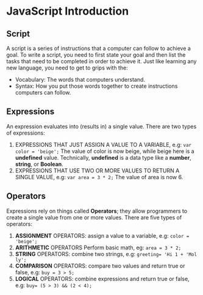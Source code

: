 # JavaScript Introduction

## Script

A script is a series of instructions that a computer can follow to achieve a goal.
To write a script, you need to first state your goal and then list the tasks that need to be completed in order to achieve it. Just like learning any new language, you need to get to grips with the:
* Vocabulary: The words that computers understand.
* Syntax: How you put those words together to create instructions computers can follow.

## Expressions

An expression evaluates into (results in) a single value. There are two types of expressions:
1. EXPRESSIONS THAT JUST ASSIGN A VALUE TO A VARIABLE, e.g:
   `var color = 'beige';` The value of color is now beige, while beige here is a **undefined** value. Technically, **undefined** is a data type like a **number**, **string**, or **Boolean**.
2. EXPRESSIONS THAT USE TWO OR MORE VALUES TO RETURN A SINGLE VALUE, e.g:
   `var area = 3 * 2;` The value of area is now 6.

## Operators 

Expressions rely on things called **Operators**; they allow programmers to create a single value from one or more values. There are five types of operators:
1. **ASSIGNMENT** OPERATORS: assign a value to a variable, e.g:
   `color = 'beige';`
2. **ARITHMETIC** OPERATORS Perform basic math, eg:
   `area = 3 * 2;`
3. **STRING** OPERATORS: combine two strings, e.g:
   `greeting= 'Hi 1 + 'Mol ly';`
4. **COMPARISON** OPERATORS: compare two values and return true or false, e.g:
   `buy = 3 > 5;`
5. **LOGICAL** OPERATORS: combine expressions and return true or false, e.g:
   `buy= (5 > 3) && (2 < 4);`